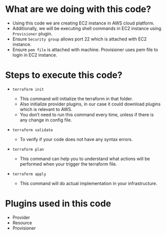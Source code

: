 # What are we doing with this code?
* Using this code we are creating EC2 instance in AWS cloud platform.
* Additionally, we will be executing shell commands in EC2 instance using `Provisioner` plugin.
* Ensure `Security group` allows port 22 which is attached with EC2 instance.
* Ensure `pem file` is attached with machine. Provisioner uses pem file to login in EC2 instance.

# Steps to execute this code?
* `terraform init` 
   - This command will initialize the terraform in that folder.
   - Also initialize provider plugins, in our case it could download plugins which is relevant to AWS.
   - You don’t need to run this command every time, unless if there is any change in config file.

* `terraform validate`
   - To verify if your code does not have any syntax errors.

* `terraform plan`
   - This command can help you to understand what actions will be performed when your trigger the terraform file.

* `terraform apply`
   - This command will do actual implementation in your infrastructure.

# Plugins used in this code
 - Provider
 - Resource
 - Provisioner